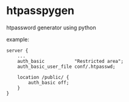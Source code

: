 # htpasspygen
htpassword generator using python

example:
```
server {
    ...
    auth_basic           "Restricted area";
    auth_basic_user_file conf/.htpasswd;

    location /public/ {
        auth_basic off;
    }
}
```
